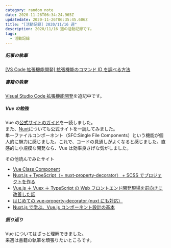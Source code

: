 ```yaml
---
category: random_note
date: 2020-11-26T06:34:24.965Z
updatedate: 2020-11-26T06:35:45.606Z
title: "[活動記録] 2020/11/16 週"
description: 2020/11/16 週の活動記録です。
tags:
  - 活動記録
---
```

##### 記事の執筆

[[VS Code 拡張機能開発] 拡張機能のコマンド ID を調べる方法](/tech/2020-11-17-vs-code-拡張機能開発-拡張機能のコマンドIDを調べる方法/)

##### 書籍の執筆

[Visual Studio Code 拡張機能開発](https://jiri3.booth.pm/items/2458282)を追記中です。

##### Vue の勉強

Vue の[公式サイトのガイド](https://jp.vuejs.org/v2/guide/)を一読しました。  
また、[Nuxt](https://ja.nuxtjs.org/)についても公式サイトを一読してみました。  
単一ファイルコンポーネント（SFC:Single File Components）という機能が個人的に魅力に感じました。これで、コードの見通しがよくなると感じました。直感的に小規模な開発なら、Vue は効率良さげな気がしました。

その他読んでみたサイト

- [Vue Class Component](https://class-component.vuejs.org/)
- [Nuxt.js + TypeScript（+ nuxt-property-decorator） + SCSS でプロジェクトを作る](https://blog.kimizuka.org/entry/2020/11/04/112321)
- [Vue.js ＋ Vuex ＋ TypeScript の Web フロントエンド開発現場を前向きに改善した話](https://techblog.zozo.com/entry/frontend_improve)
- [はじめての vue-property-decorator (nuxt にも対応）](https://qiita.com/simochee/items/e5b77af4aa36bd0f32e5#component)
- [Nuxt.js で学ぶ、Vue.js コンポーネント設計の基本](https://qiita.com/suzu-4/items/bc86be23aa4eedd4cfaa)

##### 振り返り

Vue についてはざっと理解できました。  
来週は書籍の執筆を頑張りたいところです。

